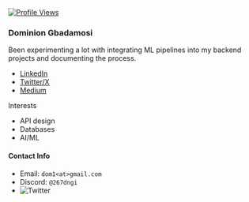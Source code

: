 <a href="/" target="_self">
  <img src="https://komarev.com/ghpvc/?username=kiing-dom&style=flat-square&color=000000"
  alt="Profile Views" />
</a>

### Dominion Gbadamosi
Been experimenting a lot with integrating ML pipelines into my backend projects and documenting the process.

- [LinkedIn](https://www.linkedin.com/dominion-gbadamosi)
- [Twitter/X](https://www.x.com/_dngi)
- [Medium](https://medium.com/@dngi267)

Interests
- API design
- Databases
- AI/ML

#### Contact Info
- Email: `dom1<at>gmail.com`
- Discord: `@267dngi`
- ![Twitter](https://twitter.com/@_dngi)
